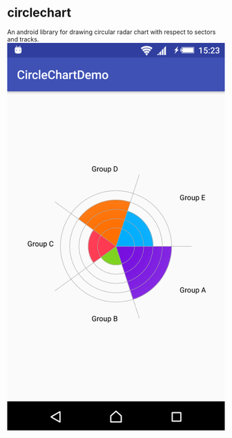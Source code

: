 # circlechart
An android library for drawing circular radar chart with respect to sectors and tracks.
![Circular radar chart](/circle_radar_demo.png)
